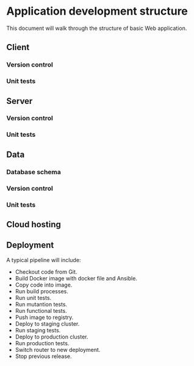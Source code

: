 # Application development structure

This document will walk through the structure of basic Web application.

## Client

### Version control

### Unit tests

## Server

### Version control

### Unit tests

## Data

### Database schema

### Version control

### Unit tests

## Cloud hosting

## Deployment

A typical pipeline will include:

* Checkout code from Git.
* Build Docker image with docker file and Ansible.
* Copy code into image.
* Run build processes.
* Run unit tests.
* Run mutantion tests.
* Run functional tests.
* Push image to registry.
* Deploy to staging cluster.
* Run staging tests.
* Deploy to production cluster.
* Run production tests.
* Switch router to new deployment.
* Stop previous release.